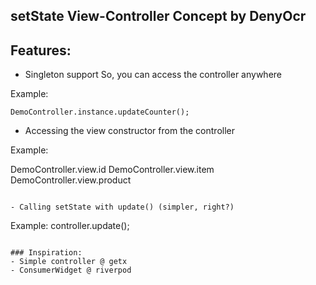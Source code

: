 ##  setState View-Controller Concept by DenyOcr

## Features:
- Singleton support
  So, you can access the controller anywhere

Example:
```
DemoController.instance.updateCounter();
```

- Accessing the view constructor from the controller

Example:

DemoController.view.id
DemoController.view.item
DemoController.view.product
```

- Calling setState with update() (simpler, right?)
```
Example:
controller.update();
```

### Inspiration:
- Simple controller @ getx
- ConsumerWidget @ riverpod


